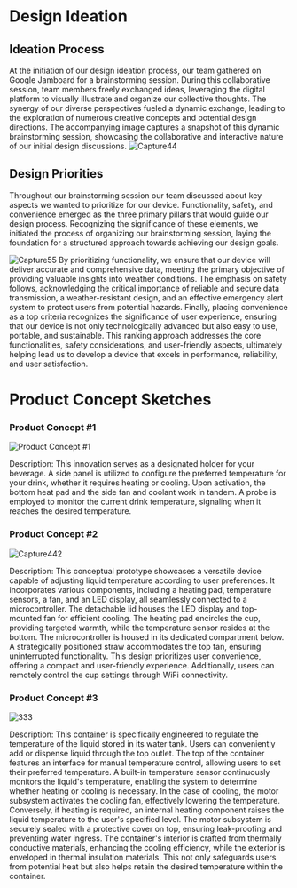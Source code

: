 # Design Ideation
## Ideation Process
At the initiation of our design ideation process, our team gathered on Google Jamboard for a brainstorming session. During this collaborative session, team members freely exchanged ideas, leveraging the digital platform to visually illustrate and organize our collective thoughts. The synergy of our diverse perspectives fueled a dynamic exchange, leading to the exploration of numerous creative concepts and potential design directions. The accompanying image captures a snapshot of this dynamic brainstorming session, showcasing the collaborative and interactive nature of our initial design discussions.
![Capture44](https://github.com/EGR-314-Team-201/EGR-314-Team-201/assets/156974933/66a335d5-e950-47dd-9899-93671ad52790)

## Design Priorities
Throughout our brainstorming session our team discussed about key aspects we wanted to prioritize for our device. Functionality, safety, and convenience emerged as the three primary pillars that would guide our design process. Recognizing the significance of these elements, we initiated the process of organizing our brainstorming session, laying the foundation for a structured approach towards achieving our design goals.

![Capture55](https://github.com/EGR-314-Team-201/EGR-314-Team-201/assets/156974933/8b7ca602-2822-42a2-96f3-dde445e58c30)
By prioritizing functionality, we ensure that our device will deliver accurate and comprehensive data, meeting the primary objective of providing valuable insights into weather conditions. The emphasis on safety follows, acknowledging the critical importance of reliable and secure data transmission, a weather-resistant design, and an effective emergency alert system to protect users from potential hazards. Finally, placing convenience as a top criteria recognizes the significance of user experience, ensuring that our device is not only technologically advanced but also easy to use, portable, and sustainable. This ranking approach addresses the core functionalities, safety considerations, and user-friendly aspects, ultimately helping lead  us to develop a device that excels in performance, reliability, and user satisfaction.



# Product Concept Sketches
### Product Concept #1
![Product Concept #1](https://github.com/EGR-314-Team-201/EGR-314-Team-201/assets/156974933/4e02827d-355f-4101-8eb2-951e5dfcdb9d)

Description: This innovation serves as a designated holder for your beverage. A side panel is utilized to configure the preferred temperature for your drink, whether it requires heating or cooling. Upon activation, the bottom heat pad and the side fan and coolant work in tandem. A probe is employed to monitor the current drink temperature, signaling when it reaches the desired temperature.


### Product Concept #2
![Capture442](https://github.com/EGR-314-Team-201/EGR-314-Team-201/assets/156974933/bdbbaaf5-c936-4337-87d1-c25a13572b01)

Description: This conceptual prototype showcases a versatile device capable of adjusting liquid temperature according to user preferences. It incorporates various components, including a heating pad, temperature sensors, a fan, and an LED display, all seamlessly connected to a microcontroller. The detachable lid houses the LED display and top-mounted fan for efficient cooling. The heating pad encircles the cup, providing targeted warmth, while the temperature sensor resides at the bottom. The microcontroller is housed in its dedicated compartment below. A strategically positioned straw accommodates the top fan, ensuring uninterrupted functionality. This design prioritizes user convenience, offering a compact and user-friendly experience. Additionally, users can remotely control the cup settings through WiFi connectivity.



### Product Concept #3
![333](https://github.com/EGR-314-Team-201/EGR-314-Team-201/assets/156974933/4d858f36-68a7-42c0-b30f-295fb6c3b4d4)

Description: This container is specifically engineered to regulate the temperature of the liquid stored in its water tank. Users can conveniently add or dispense liquid through the top outlet. The top of the container features an interface for manual temperature control, allowing users to set their preferred temperature. A built-in temperature sensor continuously monitors the liquid's temperature, enabling the system to determine whether heating or cooling is necessary. In the case of cooling, the motor subsystem activates the cooling fan, effectively lowering the temperature. Conversely, if heating is required, an internal heating component raises the liquid temperature to the user's specified level. The motor subsystem is securely sealed with a protective cover on top, ensuring leak-proofing and preventing water ingress. The container's interior is crafted from thermally conductive materials, enhancing the cooling efficiency, while the exterior is enveloped in thermal insulation materials. This not only safeguards users from potential heat but also helps retain the desired temperature within the container.



